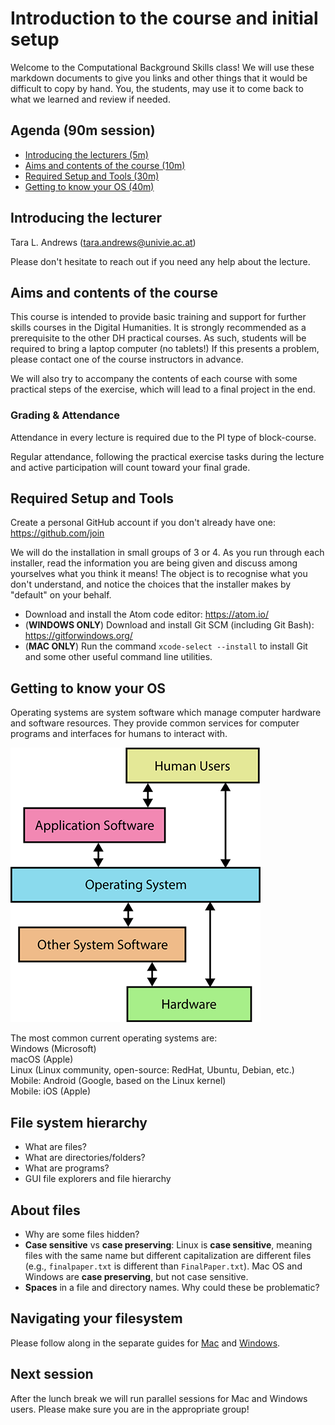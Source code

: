 # Introduction to the course and initial setup

Welcome to the Computational Background Skills class! We will use these markdown documents to give you links and other things that it would be difficult to copy by hand. You, the students, may use it to come back to what we learned and review if needed.

## Agenda (90m session)
* [Introducing the lecturers (5m)](#introducing-the-lecturers)
* [Aims and contents of the course (10m)](#aims-and-contents-of-the-course)
* [Required Setup and Tools (30m)](#required-setup-and-tools)
* [Getting to know your OS (40m)](#getting-to-know-your-OS)

## Introducing the lecturer
Tara L. Andrews (tara.andrews@univie.ac.at)  

Please don't hesitate to reach out if you need any help about the lecture.

## Aims and contents of the course
This course is intended to provide basic training and support for further skills courses in the Digital Humanities. It is strongly recommended as a prerequisite to the other DH practical courses.
As such, students will be required to bring a laptop computer (no tablets!) If this presents a problem, please contact one of the course instructors in advance.

We will also try to accompany the contents of each course with some practical steps of the exercise, which will lead to a final project in the end.

### Grading & Attendance
Attendance in every lecture is required due to the PI type of block-course.

Regular attendance, following the practical exercise tasks during the lecture and active participation will count toward your final grade.

## Required Setup and Tools

Create a personal GitHub account if you don't already have one: https://github.com/join

We will do the installation in small groups of 3 or 4. As you run through each installer, read the information you are being given and discuss among yourselves what you think it means! The object is to recognise what you don't understand, and notice the choices that the installer makes by "default" on your behalf.

- Download and install the Atom code editor: https://atom.io/
- (**WINDOWS ONLY**) Download and install Git SCM (including Git Bash): https://gitforwindows.org/
- (**MAC ONLY**) Run the command `xcode-select --install` to install Git and some other useful command line utilities.

## Getting to know your OS

Operating systems are system software which manage computer hardware and software resources. They provide common services for computer programs and interfaces for humans to interact with.

![Operating System](images/operating_system.png)

The most common current operating systems are:  
Windows (Microsoft)  
macOS (Apple)  
Linux (Linux community, open-source: RedHat, Ubuntu, Debian, etc.)  
Mobile: Android (Google, based on the Linux kernel)  
Mobile: iOS (Apple)  

## File system hierarchy

* What are files?
* What are directories/folders? <!-- Directories are a special kind of file.
Thinking about why we call them folders: a folder and a piece of paper are the same, and can do some of the same things. A folder can also hold pieces of paper.-->
* What are programs? <!--Programs are files that can do something, but are still files nonetheless. Take a piece of paper out of your folder, fold it into an airplane, and throw it. It's still a piece of paper you can read from and write on, but it can fly.-->
* GUI file explorers and file hierarchy

## About files

* Why are some files hidden? <!--If you change something, however small, in some of these files, you can break your computer. Be careful! -->
* **Case sensitive** vs **case preserving**: Linux is **case sensitive**, meaning files with the same name but different capitalization are different files (e.g., `finalpaper.txt` is different than `FinalPaper.txt`). Mac OS and Windows are **case preserving**, but not case sensitive. <!-- (This preference can be changed when configuring the filesystem, but certain programs will not run in a case sensitive environment, so it’s best to leave it alone). A case preserving file system will spell the filename as you type it, but if you create a different file with a name that differs only in capitalization, it will overwrite the first one. We recommend not creating filenames that differ only in capitalization even on Linux; not only is it potentially confusing, but you may be collaborating on a project with someone not on Linux. -->
* **Spaces** in a file and directory names. Why could these be problematic?

## Navigating your filesystem

Please follow along in the separate guides for [Mac](os_mac.md) and [Windows](os_windows.md).

## Next session

After the lunch break we will run parallel sessions for Mac and Windows users. Please make sure you are in the appropriate group!
